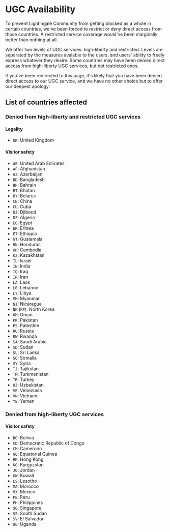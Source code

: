 # UGC Availability
To prevent Lightingale Community from getting blocked as a whole in certain countries, we've been forced to restrict or deny direct access from those countries. A restricted service coverage would've been marginally better than nothing at all.

We offer two levels of UGC services: high-liberty and restricted. Levels are separated by the measures avalable to the users, and users' ability to freely express whatever they desire. Some countries may have been denied direct access from high-liberty UGC services, but not restricted ones.

If you've been redirected to this page, it's likely that you have been denied direct access to our UGC service, and we have no other choice but to offer our deepest apology.

## List of countries affected
### Denied from high-liberty and restricted UGC services
#### Legality
- `UK`: United Kingdom

#### Visitor safety
- `AE`: United Arab Emirates
- `AF`: Afghanistan
- `AZ`: Azerbaijan
- `BD`: Bangladesh
- `BH`: Bahrain
- `BT`: Bhutan
- `BY`: Belarus
- `CN`: China
- `CU`: Cuba
- `DJ`: Djibouti
- `DZ`: Algeria
- `EG`: Egypt
- `ER`: Eritrea
- `ET`: Ethiopia
- `GT`: Guatemala
- `HN`: Honduras
- `KH`: Cambodia
- `KZ`: Kazakhstan
- `IL`: Israel
- `IN`: India
- `IQ`: Iraq
- `IR`: Iran
- `LA`: Laos
- `LB`: Lebanon
- `LY`: Libya
- `MM`: Myanmar
- `NI`: Nicaragua
- `NK` (`KP`): North Korea
- `OM`: Oman
- `PK`: Pakistan
- `PS`: Palestine
- `RU`: Russia
- `RW`: Rwanda
- `SA`: Saudi Arabia
- `SD`: Sudan
- `SL`: Sri Lanka
- `SO`: Somalia
- `SY`: Syria
- `TJ`: Tajikstan
- `TM`: Turkmenistan
- `TR`: Turkey
- `UZ`: Uzbekistan
- `VE`: Venezuela
- `VN`: Vietnam
- `YE`: Yemen

### Denied from high-liberty UGC services
#### Visitor safety
- `BO`: Bolivia
- `CD`: Democratic Republic of Congo
- `CM`: Cameroon
- `GQ`: Equatorial Guinea
- `HK`: Hong Kong
- `KG`: Kyrgyzstan
- `JO`: Jordan
- `KW`: Kuwait
- `LS`: Lesotho
- `MA`: Morocco
- `MX`: Mexico
- `PE`: Peru
- `PH`: Philippines
- `SG`: Singapore
- `SS`: South Sudan
- `SV`: El Salvador
- `UG`: Uganda